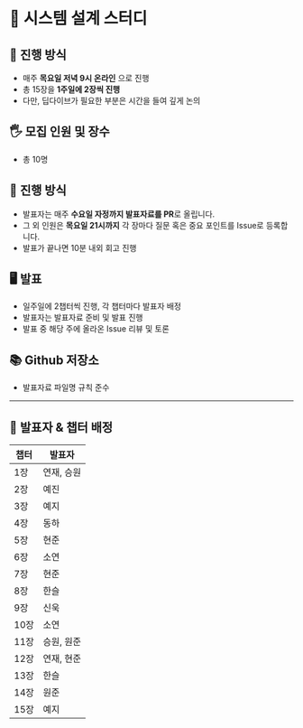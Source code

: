 # 📖 시스템 설계 스터디

## 📆 진행 방식
- 매주 **목요일 저녁 9시 온라인** 으로 진행
- 총 15장을 **1주일에 2장씩 진행**
- 다만, 딥다이브가 필요한 부분은 시간을 들여 깊게 논의

## 🖐 모집 인원 및 장수
- 총 10명  

## 📜 진행 방식
- 발표자는 매주 **수요일 자정까지 발표자료를 PR**로 올립니다.  
- 그 외 인원은 **목요일 21시까지** 각 장마다 질문 혹은 중요 포인트를 Issue로 등록합니다.  
- 발표가 끝나면 10분 내외 회고 진행  

## 🖥 발표
- 일주일에 2챕터씩 진행, 각 챕터마다 발표자 배정  
- 발표자는 발표자료 준비 및 발표 진행  
- 발표 중 해당 주에 올라온 Issue 리뷰 및 토론  

## 📚 Github 저장소
- 발표자료 파일명 규칙 준수  
---

## 📑 발표자 & 챕터 배정

| 챕터 | 발표자 |
|------|--------|
| 1장 | 연재, 승원 |
| 2장 | 예진 |
| 3장 | 예지 |
| 4장 | 동하 |
| 5장 | 현준 |
| 6장 | 소연 |
| 7장 | 현준 |
| 8장 | 한슬 |
| 9장 | 신욱 |
| 10장 | 소연 |
| 11장 | 승원, 원준 |
| 12장 | 연재, 현준 |
| 13장 | 한슬 |
| 14장 | 원준 |
| 15장 | 예지 |
